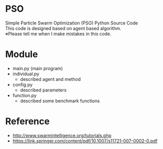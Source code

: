 # PSO
Simple Particle Swarm Optimization (PSO) Python Source Code  
This code is designed based on agent based algorithm.  
※Please tell me when I make mistakes in this code.

# Module
- main.py (main program)
- individual.py 
  - described agent and method
- config.py
  - described parameters
- function.py
  - described some benchmark functions
  
  
# Reference 
- http://www.swarmintelligence.org/tutorials.php
- https://link.springer.com/content/pdf/10.1007/s11721-007-0002-0.pdf
